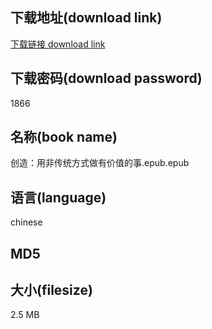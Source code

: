 ## 下载地址(download link)
[下载链接 download link](https://voluble-croquembouche-d321dc.netlify.app/?s=%E5%88%9B%E9%80%A0%EF%BC%9A%E7%94%A8%E9%9D%9E%E4%BC%A0%E7%BB%9F%E6%96%B9%E5%BC%8F%E5%81%9A%E6%9C%89%E4%BB%B7%E5%80%BC%E7%9A%84%E4%BA%8B.epub)

## 下载密码(download password)
1866

## 名称(book name)
创造：用非传统方式做有价值的事.epub.epub

## 语言(language)
chinese

## MD5


## 大小(filesize)
2.5 MB
